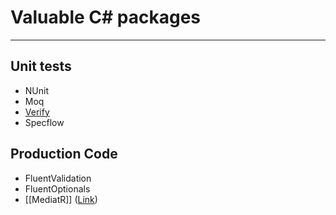 # Valuable C# packages 

--- 

## Unit tests

- NUnit
- Moq
- [Verify](https://github.com/VerifyTests/Verify)
- Specflow


## Production Code

- FluentValidation 
- FluentOptionals
- [[MediatR]] ([Link](https://github.com/jbogard/MediatR))